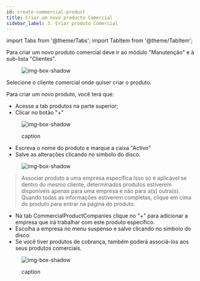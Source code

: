 ```yaml
---
id: create-commercial-product
title: Criar um novo producto Comercial
sidebar_label: 3. Criar produto Comercial
---
```


import Tabs from '@theme/Tabs';
import TabItem from '@theme/TabItem';

Para criar um novo produto comercial deve ir ao módulo "Manutenção" e à sub-lista "Clientes".

<figure>

![img-box-shadow](/img/university/crm/crm-commercialproduct-V1.png)

</figure>

Selecione o cliente comercial onde quiser criar o produto.

Para criar um novo produto, você terá que:
- Acesse a tab produtos na parte superior;
- Clicar no botão "+"

<figure>

![img-box-shadow](/img/university/crm/crm-commercialproduct-V2.png)
<figcaption>caption</figcaption>
</figure>

- Escreva o nome do produto e marque a caixa "Activo"
- Salve as alterações clicando no símbolo do disco.

<figure>

![img-box-shadow](/img/university/crm/crm-commercialproduct-v3.png)
<figcaption></figcaption>
</figure>

 

>Associar produto a uma empresa específica
>Isso só é aplicável se dentro do mesmo cliente, determinados produtos estiverem disponíveis apenas para uma empresa e não para a(s) outra(s).
Quando todas as informações estiverem completas, clique em cima do produto para entrar na página do produto.

- Na tab CommercialProductCompanies clique no "+" para adicionar a empresa que irá trabalhar com este produto específico.
- Escolha a empresa no menu suspenso e salve clicando no símbolo do disco.
- Se você tiver produtos de cobrança, também poderá associá-los aos seus produtos comerciais.

<figure>

![img-box-shadow](/img/university/crm/crm-commercialproduct-V4.png)
<figcaption>caption</figcaption>
</figure>
